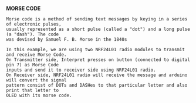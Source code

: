   **MORSE CODE**
    
    Morse code is a method of sending text messages by keying in a series of electronic pulses,
    usually represented as a short pulse (called a "dot") and a long pulse (a "dash"). The code 
    was devised by Samuel F. B. Morse in the 1840s
    
    In this example, we are using two NRF24L01 radio modules to transmit and receive Morse Code.
    On Transmitter side, Interpret presses on button (connected to digital pin 7) as Morse Code
    inputs and send it to receiver side using NRF24L01 radio.
    On Receiver side, NRF24L01 radio will receive the message and arduino will convert the signal 
    pattern consist of DOTs and DASHes to that particular letter and also print that letter to 
    OLED with its morse code.

